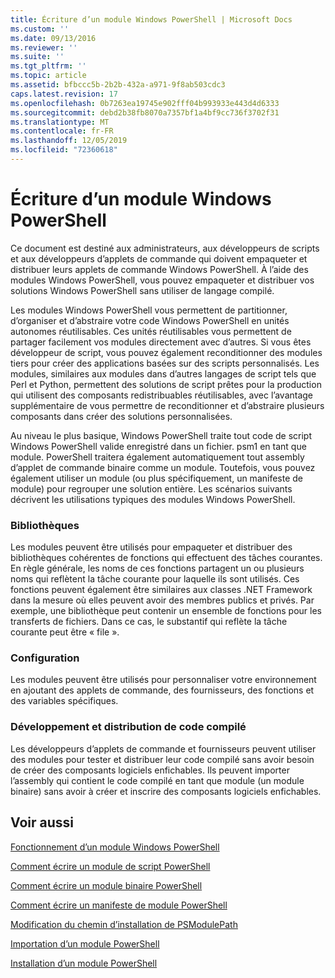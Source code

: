 ```yaml
---
title: Écriture d’un module Windows PowerShell | Microsoft Docs
ms.custom: ''
ms.date: 09/13/2016
ms.reviewer: ''
ms.suite: ''
ms.tgt_pltfrm: ''
ms.topic: article
ms.assetid: bfbccc5b-2b2b-432a-a971-9f8ab503cdc3
caps.latest.revision: 17
ms.openlocfilehash: 0b7263ea19745e902fff04b993933e443d4d6333
ms.sourcegitcommit: debd2b38fb8070a7357bf1a4bf9cc736f3702f31
ms.translationtype: MT
ms.contentlocale: fr-FR
ms.lasthandoff: 12/05/2019
ms.locfileid: "72360618"
---
```

# <a name="writing-a-windows-powershell-module"></a>Écriture d’un module Windows PowerShell

Ce document est destiné aux administrateurs, aux développeurs de scripts et aux développeurs d’applets de commande qui doivent empaqueter et distribuer leurs applets de commande Windows PowerShell. À l’aide des modules Windows PowerShell, vous pouvez empaqueter et distribuer vos solutions Windows PowerShell sans utiliser de langage compilé.

Les modules Windows PowerShell vous permettent de partitionner, d’organiser et d’abstraire votre code Windows PowerShell en unités autonomes réutilisables. Ces unités réutilisables vous permettent de partager facilement vos modules directement avec d’autres. Si vous êtes développeur de script, vous pouvez également reconditionner des modules tiers pour créer des applications basées sur des scripts personnalisés. Les modules, similaires aux modules dans d’autres langages de script tels que Perl et Python, permettent des solutions de script prêtes pour la production qui utilisent des composants redistribuables réutilisables, avec l’avantage supplémentaire de vous permettre de reconditionner et d’abstraire plusieurs composants dans créer des solutions personnalisées.

Au niveau le plus basique, Windows PowerShell traite tout code de script Windows PowerShell valide enregistré dans un fichier. psm1 en tant que module. PowerShell traitera également automatiquement tout assembly d’applet de commande binaire comme un module. Toutefois, vous pouvez également utiliser un module (ou plus spécifiquement, un manifeste de module) pour regrouper une solution entière. Les scénarios suivants décrivent les utilisations typiques des modules Windows PowerShell.

### <a name="libraries"></a>Bibliothèques

Les modules peuvent être utilisés pour empaqueter et distribuer des bibliothèques cohérentes de fonctions qui effectuent des tâches courantes. En règle générale, les noms de ces fonctions partagent un ou plusieurs noms qui reflètent la tâche courante pour laquelle ils sont utilisés. Ces fonctions peuvent également être similaires aux classes .NET Framework dans la mesure où elles peuvent avoir des membres publics et privés. Par exemple, une bibliothèque peut contenir un ensemble de fonctions pour les transferts de fichiers. Dans ce cas, le substantif qui reflète la tâche courante peut être « file ».

### <a name="configuration"></a>Configuration

Les modules peuvent être utilisés pour personnaliser votre environnement en ajoutant des applets de commande, des fournisseurs, des fonctions et des variables spécifiques.

### <a name="compiled-code-development-and-distribution"></a>Développement et distribution de code compilé

Les développeurs d’applets de commande et fournisseurs peuvent utiliser des modules pour tester et distribuer leur code compilé sans avoir besoin de créer des composants logiciels enfichables. Ils peuvent importer l’assembly qui contient le code compilé en tant que module (un module binaire) sans avoir à créer et inscrire des composants logiciels enfichables.

## <a name="see-also"></a>Voir aussi

[Fonctionnement d’un module Windows PowerShell](./understanding-a-windows-powershell-module.md)

[Comment écrire un module de script PowerShell](./how-to-write-a-powershell-script-module.md)

[Comment écrire un module binaire PowerShell](./how-to-write-a-powershell-binary-module.md)

[Comment écrire un manifeste de module PowerShell](how-to-write-a-powershell-module-manifest.md)

[Modification du chemin d’installation de PSModulePath](./modifying-the-psmodulepath-installation-path.md)

[Importation d’un module PowerShell](./importing-a-powershell-module.md)

[Installation d’un module PowerShell](./installing-a-powershell-module.md)
